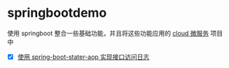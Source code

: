 # springbootdemo

使用 springboot 整合一些基础功能，并且将这些功能应用的 [cloud 微服务](https://github.com/wangchunfan/cloud) 项目中


- [X] [使用 spring-boot-stater-aop 实现接口访问日志](springbootdemo-aop/README.md)